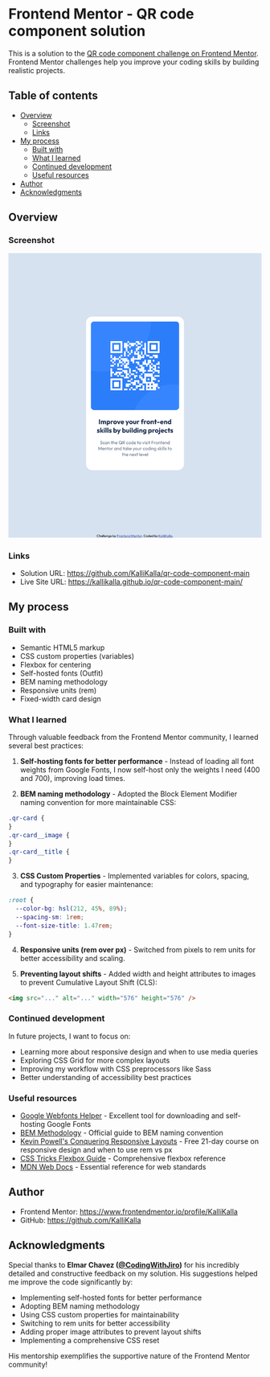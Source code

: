 # Frontend Mentor - QR code component solution

This is a solution to the [QR code component challenge on Frontend Mentor](https://www.frontendmentor.io/challenges/qr-code-component-iux_sIO_H). Frontend Mentor challenges help you improve your coding skills by building realistic projects.

## Table of contents

- [Overview](#overview)
  - [Screenshot](#screenshot)
  - [Links](#links)
- [My process](#my-process)
  - [Built with](#built-with)
  - [What I learned](#what-i-learned)
  - [Continued development](#continued-development)
  - [Useful resources](#useful-resources)
- [Author](#author)
- [Acknowledgments](#acknowledgments)

## Overview

### Screenshot

![Screenshot of solution](images/Screenshot-of-solution.png)

### Links

- Solution URL: https://github.com/KalliKalla/qr-code-component-main
- Live Site URL: https://kallikalla.github.io/qr-code-component-main/

## My process

### Built with

- Semantic HTML5 markup
- CSS custom properties (variables)
- Flexbox for centering
- Self-hosted fonts (Outfit)
- BEM naming methodology
- Responsive units (rem)
- Fixed-width card design

### What I learned

Through valuable feedback from the Frontend Mentor community, I learned several best practices:

1. **Self-hosting fonts for better performance** - Instead of loading all font weights from Google Fonts, I now self-host only the weights I need (400 and 700), improving load times.

2. **BEM naming methodology** - Adopted the Block Element Modifier naming convention for more maintainable CSS:

```css
.qr-card {
}
.qr-card__image {
}
.qr-card__title {
}
```

3. **CSS Custom Properties** - Implemented variables for colors, spacing, and typography for easier maintenance:

```css
:root {
  --color-bg: hsl(212, 45%, 89%);
  --spacing-sm: 1rem;
  --font-size-title: 1.47rem;
}
```

4. **Responsive units (rem over px)** - Switched from pixels to rem units for better accessibility and scaling.

5. **Preventing layout shifts** - Added width and height attributes to images to prevent Cumulative Layout Shift (CLS):

```html
<img src="..." alt="..." width="576" height="576" />
```

### Continued development

In future projects, I want to focus on:

- Learning more about responsive design and when to use media queries
- Exploring CSS Grid for more complex layouts
- Improving my workflow with CSS preprocessors like Sass
- Better understanding of accessibility best practices

### Useful resources

- [Google Webfonts Helper](https://gwfh.mranftl.com/fonts) - Excellent tool for downloading and self-hosting Google Fonts
- [BEM Methodology](https://getbem.com/) - Official guide to BEM naming convention
- [Kevin Powell's Conquering Responsive Layouts](https://courses.kevinpowell.co/conquering-responsive-layouts) - Free 21-day course on responsive design and when to use rem vs px
- [CSS Tricks Flexbox Guide](https://css-tricks.com/snippets/css/a-guide-to-flexbox/) - Comprehensive flexbox reference
- [MDN Web Docs](https://developer.mozilla.org) - Essential reference for web standards

## Author

- Frontend Mentor: https://www.frontendmentor.io/profile/KalliKalla
- GitHub: https://github.com/KalliKalla

## Acknowledgments

Special thanks to **Elmar Chavez ([@CodingWithJiro](https://www.frontendmentor.io/profile/CodingwithJiro))** for his incredibly detailed and constructive feedback on my solution. His suggestions helped me improve the code significantly by:

- Implementing self-hosted fonts for better performance
- Adopting BEM naming methodology
- Using CSS custom properties for maintainability
- Switching to rem units for better accessibility
- Adding proper image attributes to prevent layout shifts
- Implementing a comprehensive CSS reset

His mentorship exemplifies the supportive nature of the Frontend Mentor community!
